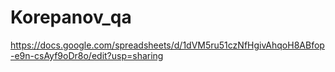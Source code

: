 # Korepanov_qa
https://docs.google.com/spreadsheets/d/1dVM5ru51czNfHgivAhqoH8ABfop-e9n-csAyf9oDr8o/edit?usp=sharing

